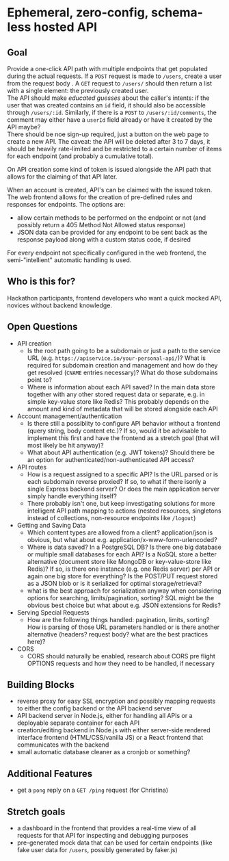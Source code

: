 # Ephemeral, zero-config, schema-less hosted API

## Goal
Provide a one-click API path with multiple endpoints that get populated during the actual requests. If a `POST` request is made to `/users`, create a user from the request body . A `GET` request to `/users/` should then return a list with a single element: the previously created user.  
The API should make _educated guesses_ about the caller's intents: if the user that was created contains an `id` field, it should also be accessible through `/users/:id`. Similarly, if there is a `POST` to `/users/:id/comments`, the comment may either have a `userId` field already or have it created by the API maybe?  
There should be noe sign-up required, just a button on the web page to create a new API. The caveat: the API will be deleted after 3 to 7 days, it should be heavily rate-limited and be restricted to a certain number of items for each endpoint (and probably a cumulative total).

On API creation some kind of token is issued alongside the API path that allows for the claiming of that API later.

When an account is created, API's can be claimed with the issued token. The web frontend allows for the creation of pre-defined rules and responses for endpoints. The options are:
- allow certain methods to be performed on the endpoint or not (and possibly return a 405 Method Not Allowed status response)
- JSON data can be provided for any endpoint to be sent back as the response payload along with a custom status code, if desired

For every endpoint not specifically configured in the web frontend, the semi-"intellient" automatic handling is used.

## Who is this for?
Hackathon participants, frontend developers who want a quick mocked API, novices without backend knowledge.

## Open Questions
- API creation
  - Is the root path going to be a subdomain or just a path to the service URL (e.g. `https://apiservice.io/your-personal-api/`)? What is required for subdomain creation and management and how do they get resolved (`CNAME` entries necessary)? What do those subdomains point to?
  - Where is information about each API saved? In the main data store together with any other stored request data or separate, e.g. in simple key-value store like Redis? This probably depends on the amount and kind of metadata that will be stored alongside each API
- Account management/authentication
  - Is there still a possiblity to configure API behavior without a frontend (query string, body content etc.)? If so, would it be advisable to implement this first and have the frontend as a stretch goal (that will most likely be hit anyway)?
  - What about API authentication (e.g. JWT tokens)? Should there be an option for authenticated/non-authenticated API access?
- API routes
  - How is a request assigned to a specific API? Is the URL parsed or is each subdomain reverse proxied? If so, to what if there isonly a single Express backend server? Or does the main application server simply handle everything itself?
  - There probably isn't one, but keep investigating solutions for more intelligent API path mapping to actions (nested resources, singletons instead of collections, non-resource endpoints like `/logout`)
- Getting and Saving Data
  - Which content types are allowed from a client? application/json is obvious, but what about e.g. application/x-www-form-urlencoded?
  - Where is data saved? In a PostgreSQL DB? Is there one big database or multiple small databases for each API? Is a NoSQL store a better alternative (document store like MongoDB or key-value-store like Redis)? If so, is there one instance (e.g. one Redis server) per API or again one big store for everything? Is the POST/PUT request stored as a JSON blob or is it serialized for optimal storage/retrieval?
  - what is the best approach for serialization anyway when considering options for searching, limits/pagination, sorting? SQL might be the obvious best choice but what about e.g. JSON extensions for Redis?
- Serving Special Requests
  - How are the following things handled: pagination, limits, sorting? How is parsing of those URL parameters handled or is there another alternative (headers? request body? what are the best practices here)?
- CORS
  - CORS should naturally be enabled, research about CORS pre flight OPTIONS requests and how they need to be handled, if necessary

## Building Blocks
- reverse proxy for easy SSL encryption and possibly mapping requests to either the config backend or the API backend server
- API backend server in Node.js, either for handling all APIs or a deployable separate container for each API
- creation/editing backend in Node.js with either server-side rendered interface frontend (HTML/CSS/vanilla JS) or a React frontend that communicates with the backend
- small automatic database cleaner as a cronjob or something?

## Additional Features
- get a `pong` reply on a `GET /ping` request (for Christina)

## Stretch goals

- a dashboard in the frontend that provides a real-time view of all requests for that API for inspecting and debugging purposes
- pre-generated mock data that can be used for certain endpoints (like fake user data for `/users`, possibly generated by faker.js)